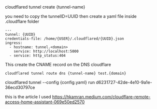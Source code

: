 
cloudflared tunnel create {tunnel-name}

you need to copy the tunnelID=UUID then create a yaml file inside .cloudflare folder 

```
---
tunnel: {UUID}
credentials-file: /home/{USER}/.cloudflared/{UUID}.json
ingress:
  - hostname: tunnel.<domain>
    service: http://localhost:5000
  - service: http_status:404
```

This create the CNAME record on the DNS cloudflare 
```
cloudflared tunnel route dns {tunnel-name} test.{domain}
```
cloudflared tunnel --config {config.yaml} run d6231727-42de-4e10-9a1e-36ecd30797ce

this is the article I used
https://hkamran.medium.com/cloudflare-remote-access-home-assistant-069e50ed2570